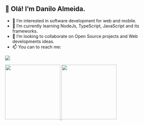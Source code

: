 ## 👋 Olá! I’m Danilo Almeida.
- 👀 I’m interested in software development for web and mobile.
- 🌱 I’m currently learning NodeJs, TypeScript, JavaScript and its frameworks.
- 💞️ I’m looking to collaborate on Open Source projects and Web developments ideas.
- 📫 You can to reach me:

<a href="https://www.linkedin.com/in/danilo-alcidinei-almeida-b758b870/" rel="nofollow"><img src="https://camo.githubusercontent.com/a80d00f23720d0bc9f55481cfcd77ab79e141606829cf16ec43f8cacc7741e46/68747470733a2f2f696d672e736869656c64732e696f2f62616467652f4c696e6b6564496e2d3030373742353f7374796c653d666f722d7468652d6261646765266c6f676f3d6c696e6b6564696e266c6f676f436f6c6f723d7768697465" data-canonical-src="https://img.shields.io/badge/LinkedIn-0077B5?style=for-the-badge&amp;logo=linkedin&amp;logoColor=white" style="max-width: 100%;"></a>

<div>
<a href="https://www.linkedin.com/in/danilo-alcidinei-almeida-b758b870/">
<img height="180em" src="https://github-readme-stats.vercel.app/api?username=daniloalalmeida-dev&show_icons=true&theme=merko">
<img height="180em" src="https://github-readme-stats.vercel.app/api/top-langs/?username=daniloalalmeida-dev&layout=compact&langs_count=16&theme=merko"/>
</div>
